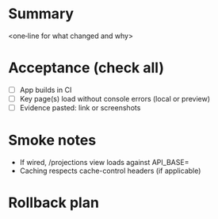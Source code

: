 # Summary
<one‑line for what changed and why>

# Acceptance (check all)
- [ ] App builds in CI
- [ ] Key page(s) load without console errors (local or preview)
- [ ] Evidence pasted: link or screenshots

# Smoke notes
- If wired, /projections view loads against API_BASE=<url>
- Caching respects cache-control headers (if applicable)

# Rollback plan
<how to revert safely>